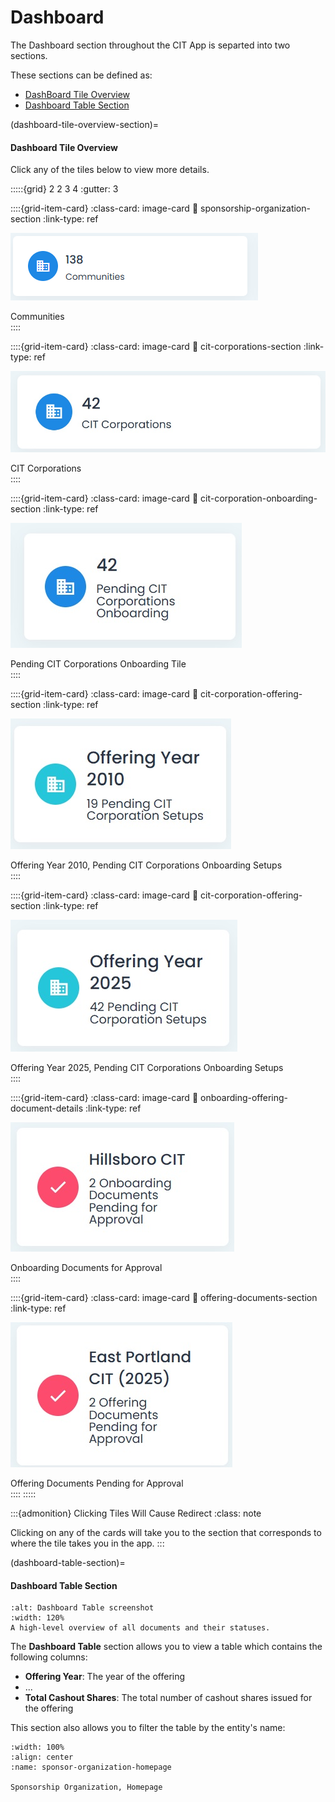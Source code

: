 
# Dashboard

The Dashboard section throughout the CIT App is separted into two sections. 

These sections can be defined as:

-  [DashBoard Tile Overview](dashboard-tile-overview-section)
-  [Dashboard Table Section](dashboard-table-section)



(dashboard-tile-overview-section)=
#### Dashboard Tile Overview

Click any of the tiles below to view more details. 



:::::{grid} 2 2 3 4
:gutter: 3

::::{grid-item-card}
:class-card: image-card
:link: sponsorship-organization-section
:link-type: ref

![Communities Section](../_static/solo_app/Dashboard/tiles/communities.png)

<div class="card-description">
Communities
</div>
::::

::::{grid-item-card}
:class-card: image-card
:link: cit-corporations-section
:link-type: ref

![CIT Corporations Tile](../_static/solo_app/Dashboard/tiles/cit-corporations.jpg)

<div class="card-description">
CIT Corporations
</div>
::::

::::{grid-item-card}
:class-card: image-card
:link: cit-corporation-onboarding-section
:link-type: ref

![Pending CIT Corporations Onboarding Tile](../_static/solo_app/Dashboard/tiles/pending-cit-corporations.jpg)

<div class="card-description">
Pending CIT Corporations Onboarding Tile
</div>
::::

::::{grid-item-card}
:class-card: image-card
:link: cit-corporation-offering-section
:link-type: ref

![Offering Year 2010, Pending CIT Corporations Onboarding Setups](../_static/solo_app/Dashboard/tiles/pending-cit-corporations-onboarding.jpg)

<div class="card-description">
Offering Year 2010, Pending CIT Corporations Onboarding Setups
</div>
::::

::::{grid-item-card}
:class-card: image-card
:link: cit-corporation-offering-section
:link-type: ref

![Offering Year 2025, Pending CIT Corporations Onboarding Setups](../_static/solo_app/Dashboard/tiles/pending-cit-corporation-setups.jpg)

<div class="card-description">
Offering Year 2025, Pending CIT Corporations Onboarding Setups
</div>
::::

::::{grid-item-card}
:class-card: image-card
:link: onboarding-offering-document-details
:link-type: ref

![Onboarding Documents for Approval Tile](../_static/solo_app/Dashboard/tiles/onboarding-documents-for-approval.jpg)

<div class="card-description">
Onboarding Documents for Approval
</div>
::::

::::{grid-item-card}
:class-card: image-card
:link: offering-documents-section
:link-type: ref

![Offering Documents Pending for Approval Tile](../_static/solo_app/Dashboard/tiles/offering-documents-pending-for-approval.jpg)

<div class="card-description">
Offering Documents Pending for Approval
</div>
::::
:::::


:::{admonition} Clicking Tiles Will Cause Redirect
:class: note

Clicking on any of the cards will take you to the section that corresponds to where the tile takes you in the app. 
:::



(dashboard-table-section)=
#### Dashboard Table Section

```{lazyfigure} ../_static/solo_app/Dashboard/table/dashboard-table-section.png
:alt: Dashboard Table screenshot
:width: 120%
A high-level overview of all documents and their statuses.
```





The **Dashboard Table** section allows you to view a table which contains the following columns:

- **Offering Year**:  The year of the offering
- ...
- **Total Cashout Shares**:  The total number of cashout shares issued for the offering


This section also allows you to filter the table by the entity's name:  



```{lazyfigure} ../../_static/solo_app/Universal/view-sponsorship-organization/Main/sponsorship-organization-homepage.webp
:width: 100%
:align: center
:name: sponsor-organization-homepage

Sponsorship Organization, Homepage
```

